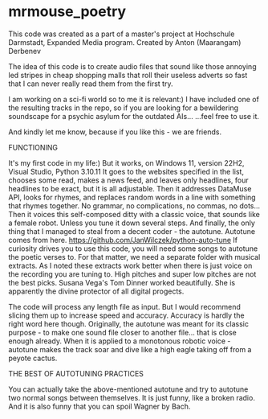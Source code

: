 # mrmouse_poetry
This code was created as a part of a master's project at Hochschule Darmstadt, Expanded Media program.
Created by Anton (Maarangam) Derbenev

The idea of this code is to create audio files that sound like those annoying led stripes in cheap shopping malls that roll their useless adverts 
so fast that I can never really read them from the first try.

I am working on a sci-fi world so to me it is relevant:)
I have included one of the resulting tracks in the repo, so if you are looking for a bewildering soundscape for a psychic asylum for the outdated AIs...
...feel free to use it. 

And kindly let me know, because if you like this - we are friends. 

FUNCTIONING

It's my first code in my life:) But it works, on Windows 11, version 22H2, Visual Studio, Python 3.10.11
It goes to the websites specified in the list, chooses some read, makes a news feed, and leaves only headlines, four headlines to be exact, but it is all adjustable.
Then it addresses DataMuse API, looks for rhymes, and replaces random words in a line with something that rhymes together. 
No grammar, no complications, no commas, no dots...
Then it voices this self-composed ditty with a classic voice, that sounds like a female robot. Unless you tune it down several steps.
And finally, the only thing that I managed to steal from a decent coder - the autotune.
Autotune comes from here. 
https://github.com/JanWilczek/python-auto-tune
If curiosity drives you to use this code, you will need some songs to autotune the poetic verses to.
For that matter, we need a separate folder with musical extracts. 
As I noted these extracts work better when there is just voice on the recording you are tuning to.
High pitches and super low pitches are not the best picks. 
Susana Vega's Tom Dinner worked beautifully. She is apparently the divine protector of all digital progects. 

The code will process any length file as input. But I would recommend slicing them up to increase speed and accuracy. 
Accuracy is hardly the right word here though. Originally, the autotune was meant for its classic purpose - 
to make one sound file closer to another file... that is close enough already.
When it is applied to a monotonous robotic voice - autotune makes the track soar and dive like a high eagle taking off from a peyote cactus. 


THE BEST OF AUTOTUNING PRACTICES

You can actually take the above-mentioned autotune and try to autotune two normal songs between themselves. 
It is just funny, like a broken radio. 
And it is also funny that you can spoil Wagner by Bach.
